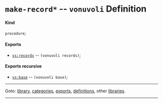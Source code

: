

<a id='definition__vonuvoli__make-record_2a'></a>

# `make-record*` -- `vonuvoli` Definition


<a id='definition__vonuvoli__make-record_2a__kind'></a>

#### Kind

`procedure`;


<a id='definition__vonuvoli__make-record_2a__exports'></a>

#### Exports

 * [`vs:records`](../../vonuvoli/exports/vs_3a_records.md#export__vonuvoli__vs_3a_records) -- `(vonuvoli records)`;


<a id='definition__vonuvoli__make-record_2a__exports-recursive'></a>

#### Exports recursive

 * [`vs:base`](../../vonuvoli/exports/vs_3a_base.md#export__vonuvoli__vs_3a_base) -- `(vonuvoli base)`;

----

Goto: [library](../../vonuvoli/_index.md#library__vonuvoli), [categories](../../vonuvoli/categories/_index.md#toc__vonuvoli__categories), [exports](../../vonuvoli/exports/_index.md#toc__vonuvoli__exports), [definitions](../../vonuvoli/definitions/_index.md#toc__vonuvoli__definitions), other [libraries](../../_libraries.md#toc__libraries).

----

